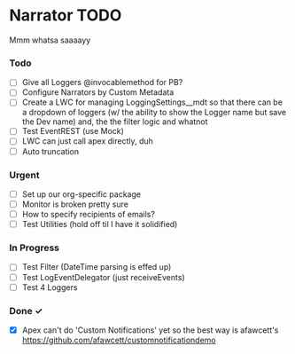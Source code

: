 # Narrator TODO

Mmm whatsa saaaayy

### Todo

- [ ] Give all Loggers @invocablemethod for PB?  
- [ ] Configure Narrators by Custom Metadata  
- [ ] Create a LWC for managing LoggingSettings__mdt so that there can be a dropdown of loggers (w/ the ability to show the Logger name but save the Dev name) and, the the filter logic and whatnot  
- [ ] Test EventREST (use Mock) 
- [ ] LWC can just call apex directly, duh
- [ ] Auto truncation

### Urgent

- [ ] Set up our org-specific package
- [ ] Monitor is broken pretty sure
- [ ] How to specify recipients of emails?
- [ ] Test Utilities (hold off til I have it solidified)  

### In Progress

- [ ] Test Filter (DateTime parsing is effed up)  
- [ ] Test LogEventDelegator (just receiveEvents)  
- [ ] Test 4 Loggers  

### Done ✓

- [x] Apex can't do 'Custom Notifications' yet so the best way is afawcett's https://github.com/afawcett/customnotificationdemo  
